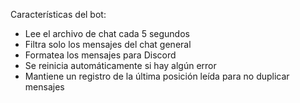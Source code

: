 Características del bot:

- Lee el archivo de chat cada 5 segundos
- Filtra solo los mensajes del chat general
- Formatea los mensajes para Discord
- Se reinicia automáticamente si hay algún error
- Mantiene un registro de la última posición leída para no duplicar mensajes
